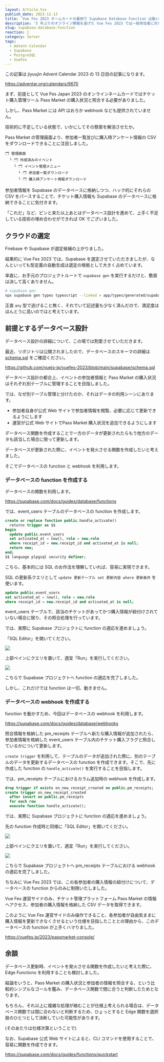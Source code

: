 ```yaml
---
layout: Article.tsx
publish_date: 2023-12-13
title: 'Vue Fes 2023 ネームカードの裏側で Supabase Database Function は動いていた'
description: '5 年ぶりのオフライン開催を遂げた Vue Fes 2023 では一般参加者に対し、オンラインネームカード機能を提供しました。その裏側でチケット購入状況との照合に Supabase Database Function が一役を買った話に触れさせていただきます。'
slug: supabase-database-function
reaction: 👻
category: Server
tags:
  - Advent-Calendar
  - Supabase
  - PostgreSQL
  - VueFes
---
```


この記事は jiyuujin Advent Calendar 2023 の 13 日目の記事になります。

https://adventar.org/calendars/9670

まず、前提として Vue Fes Japan 2023 のオンラインネームカードではチケット購入管理ツール Pass Market の購入状況と照合する必要がありました。

しかし、Pass Market には API はおろか webhook なども提供されていません。

技術的に不足している状態で、いかにしてその懸案を解消させたか。

Pass Market の管理画面より、参加者一覧並びに購入時アンケート情報の CSV をダウンロードできることに注目しました。

```
🗂 管理画面
  └ 🗂 作成済みのイベント
    └ 🗂 イベント管理メニュー
      └ 🗂 参加者一覧ダウンロード
      └ 🗂 購入時アンケート情報ダウンロード
```

参加者情報を Supabase のデータベースに格納しつつ、ハック的にそれらの CSV をパースすることで、チケット購入情報も Supabase のデータベースに格納できることに気付きます。

「これだ」など、ピンと来た以上あとはデータベース設計を進めて、上手く不足している技術の埋め合わせができれば OK でございました。

## クラウドの選定

Firebase や Supabase が選定候補の上がりました。

結果的に Vue Fes 2023 では、Supabase を選定させていただきましたが、なんといっても型定義の自動生成は選定の根拠として大きく占めています。

率直に、お手元のプロジェクトルートで `supabase gen` を実行するだけと、敷居は決して高くありません。

```bash
# supabase gen
npx supabase gen types typescript --linked > app/types/generated/supabase.ts
```

正直 `any` 型で逃げること無く、それでいて記述量も少なく済んだので、満足度はほんとうに高いのではと考えています。

## 前提とするデータベース設計

データベース設計の詳細について、この場では割愛させていただきます。

最近、リポジトリは公開されましたので、データベースのスキーマの詳細は [schema.sql](https://github.com/vuejs-jp/vuefes-2023/blob/main/supabase/schema.sql) をご確認ください。

https://github.com/vuejs-jp/vuefes-2023/blob/main/supabase/schema.sql

データベース設計の都合上、イベントの参加者情報と Pass Market の購入状況はそれぞれ別テーブルに管理することを目指しました。

では、なぜ別テーブル管理と分けたのか、それはデータの利用シーンにあります。

- 参加者自身が公式 Web サイトで参加者情報を閲覧、必要に応じて更新できるようにします
- 運営が公式 Web サイトでPass Market 購入状況を追加できるようにします

データベース関数を作成することで一方のデータが更新されたらもう他方のデータも該当した場合に限って更新します。

データベースが更新された際に、イベントを発火させる関数を作成したいと考えました。

そこでデータベースの function と webhook を利用します。

### データベースの function を作成する

データベースの関数を利用します。

https://supabase.com/docs/guides/database/functions

では、event_users テーブルのデータベースの function を作成します。

```sql
create or replace function public.handle_activate()
  returns trigger as $$
begin
  update public.event_users
  set activated_at = now(), role = new.role
  where receipt_id = new.receipt_id and activated_at is null;
  return new;
end;
$$ language plpgsql security definer;
```

こちら、基本的には SQL のお作法を理解していれば、容易に実現できます。

SQL の更新系クエリとして `update 更新テーブル set 更新内容 where 更新条件` を使います。

```sql
update public.event_users
set activated_at = now(), role = new.role
where receipt_id = new.receipt_id and activated_at is null;
```

event_users テーブルで、該当のチケットがあってかつ購入情報が紐付けされていない場合に限り、その照合処理を行っています。

では、実際に Supabase プロジェクトに function の適応を進めましょう。

「SQL Editor」を開いてください。

![](https://i.imgur.com/x5aMUaW.png)

上部ペインにクエリを置いて、適宜「Run」を実行してください。

![](https://i.imgur.com/z1GCrn6.png)

こちらで Supabase プロジェクトへ function の適応を完了しました。

しかし、これだけでは function は一切、動きません。

### データベースの webhook を作成する

function を動かすため、今回はデータベースの webhook を利用します。

https://supabase.com/docs/guides/database/webhooks

照合情報を格納した pm_receipts テーブルへ新たな購入情報が追加されたら、参加者情報を格納した event_users テーブル内のチケット購入フラグと照合しているかについて更新します。

`create trigger` を利用して、テーブルのデータが追加された際に、別のテーブルのデータを更新するデータベースの function を作成できます。そこで、先に作成した function の `handle_activate()` を実行することを目指します。

では、pm_receipts テーブルにおけるカラム追加時の webhook を作成します。

```sql
drop trigger if exists on_new_receipt_created on public.pm_receipts;
create trigger on_new_receipt_created
  after insert on public.pm_receipts
  for each row
  execute function handle_activate();
```

では、実際に Supabase プロジェクトに function の適応を進めましょう。

先の function 作成時と同様に「SQL Editor」を開いてください。

![](https://i.imgur.com/x5aMUaW.png)

上部ペインにクエリを置いて、適宜「Run」を実行してください。

![](https://i.imgur.com/eX1luQd.png)

こちらで Supabase プロジェクトへ pm_receipts テーブルにおける webhook の適応を完了しました。

ちなみに Vue Fes 2023 では、この各参加者の購入情報の紐付けについて、データベースの function からのみに制限いたしました。

Vue Fes 運営サイドのみ、チケット管理プラットフォーム Pass Market の情報へアクセス、参加者の購入情報を格納した CSV データを取得できます。

このように Vue Fes 運営サイドのみ操作できること、各参加者が自由気ままに購入情報を更新できなくさせるという仕様を目指したこととの理由から、このデータベースの function が上手くハマりました。

https://vuefes.jp/2023/passmarket-console/

## 余談

データベース更新時、イベントを発火させる関数を作成したいと考えた際に、Edge Functions を利用することも検討しました。

結論をいうと、Pass Market の購入状況と参加者の情報を照合する、という比較的シンプルなゴールを鑑み、データベース関数で間に合うと判断したためとなります。

もちろん、それ以上に複雑な処理が絡むことが仕様上考えられる場合は、データベース関数では間に合わないと判断するため、ひょっとすると Edge 関数を選択肢のひとつとして決断していた可能性があります。

(そのあたりは仕様次第ということで)

なお、Supabase 公式 Web サイトによると、CLI コマンドを使用することで、容易に関数を作成できます。

https://supabase.com/docs/guides/functions/quickstart
